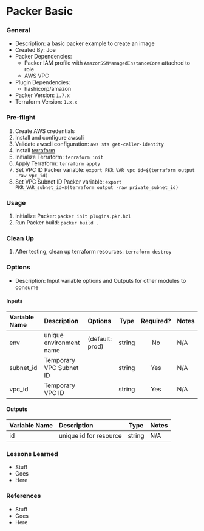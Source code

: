# Packer Basic

### General

* Description: a basic packer example to create an image
* Created By: Joe
* Packer Dependencies:
  * Packer IAM profile with `AmazonSSMManagedInstanceCore` attached to role
  * AWS VPC
* Plugin Dependencies:
  * hashicorp/amazon
* Packer Version: `1.7.x`
* Terraform Version: `1.x.x`

### Pre-flight

1. Create AWS credentials
2. Install and configure awscli
3. Validate awscli configuration: `aws sts get-caller-identity`
4. Install [terraform](https://www.terraform.io/downloads.html)
5. Initialize Terraform: `terraform init`
6. Apply Terraform: `terraform apply`
7. Set VPC ID Packer variable: `export PKR_VAR_vpc_id=$(terraform output -raw vpc_id)`
8. Set VPC Subnet ID Packer variable: `export PKR_VAR_subnet_id=$(terraform output -raw private_subnet_id)`

### Usage


1. Initialize Packer: `packer init plugins.pkr.hcl`
2. Run Packer build: `packer build .`



### Clean Up

1. After testing, clean up terraform resources: `terraform destroy`



### Options

* Description: Input variable options and Outputs for other modules to consume

#### Inputs

| Variable Name           | Description                        | Options             |  Type  | Required? | Notes |
| :---------------------- | :--------------------------------- | :------------------ | :----: | :-------: | :---- |
| env                     | unique environment name            | (default: prod)     | string |    No     | N/A   |
| subnet_id               | Temporary VPC Subnet ID            |                     | string |    Yes    | N/A   |
| vpc_id                  | Temporary VPC ID                   |                     | string |    Yes    | N/A   |


#### Outputs

| Variable Name | Description            |  Type  | Notes |
| :------------ | :--------------------- | :----: | :---- |
| id            | unique id for resource | string | N/A   |

### Lessons Learned

* Stuff
* Goes
* Here


### References

* Stuff
* Goes
* Here
